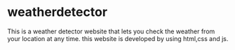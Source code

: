 # weatherdetector
This is a weather detector website that lets you check the weather from your location at any time.
this website is developed by using html,css and js.
